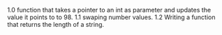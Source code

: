1.0  function that takes a pointer to an int as parameter and updates the value it points to to 98.
1.1  swaping number values.
1.2 Writing a function that returns the length of a string.
